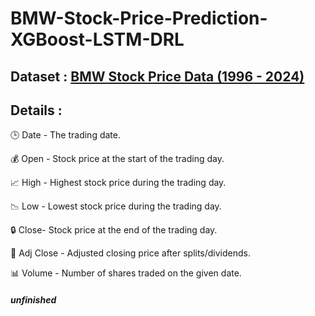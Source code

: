 # BMW-Stock-Price-Prediction-XGBoost-LSTM-DRL
## Dataset : [BMW Stock Price Data (1996 - 2024)](https://www.kaggle.com/datasets/mhassansaboor/bmw-stock-data-1996-2024/data)
## Details :
🕒 Date	- The trading date.

💰 Open -	Stock price at the start of the trading day.

📈 High	- Highest stock price during the trading day.

📉 Low	- Lowest stock price during the trading day.

🔒 Close-	Stock price at the end of the trading day.

🎯 Adj Close	- Adjusted closing price after splits/dividends.

📊 Volume	- Number of shares traded on the given date.

##### unfinished
